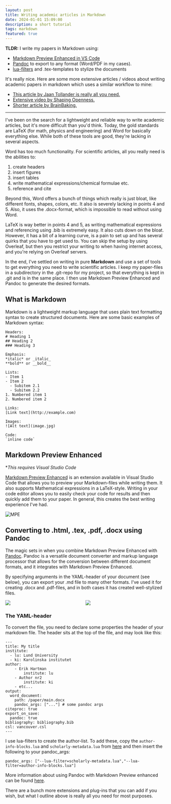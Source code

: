 ```yaml
---
layout: post
title: Writing academic articles in Markdown
date: 2024-01-01 15:09:00
description: a short tutorial
tags: markdown
featured: true
---
```


**TLDR:** I write my papers in Markdown using:
- [Markdown Preview Enhanced in VS Code](https://shd101wyy.github.io/markdown-preview-enhanced/#/)
- [Pandoc](https://pandoc.org/) to export to any format (Word/PDF in my cases).
- [lua-filters](https://github.com/pandoc/lua-filters) and .tex-templates to stylize the documents 

It's really nice. Here are some more extensive articles / videos about writing academic papers in markdown which uses a similar workflow to mine:

- [This article by Jaan Tollander is really all you need.](https://jaantollander.com/post/scientific-writing-with-markdown/)
- [Extensive video by Shaping Openness.](https://www.youtube.com/watch?v=J86Pm62XM_Q)
- [Shorter article by BrainBaking.](https://brainbaking.com/post/2021/02/writing-academic-papers-in-markdown/)

---



I've been on the search for a lightweight and reliable way to write academic articles, but it's more difficult than you'd think. Today, the gold standards are LaTeX (for math, physics and engineering) and Word for basically everything else. While both of these tools are good, they're lacking in several aspects.

Word has too much functionality. For scientific articles, all you really need is the abilities to:
1. create headers
2. insert figures
3. insert tables
4. write mathematical expressions/chemical formulae etc.
5. reference and cite

Beyond this, Word offers a bunch of things which really is just bloat, like different fonts, shapes, colors, etc. It also is severely lacking in points 4 and 5. Also, it uses the .docx-format, which is impossible to read without using Word.

LaTeX is way better in points 4 and 5, as writing mathematical expressions and referencing using .bib is extremely easy. It also cuts down on the bloat. However, it has a bit of a learning curve, is a pain to set up and has several quirks that you have to get used to. You can skip the setup by using Overleaf, but then you restrict your writing to when having internet access, and you're relying on Overleaf servers.

In the end, I've settled on writing in pure **Markdown** and use a set of tools to get everything you need to write scientific articles. I keep my paper-files in a subdirectory in the .git-repo for my project, so that everything is kept in .git and is in the same place. I then use Markdown Preview Enhanced and Pandoc to generate the desired formats.

## What is Markdown
Markdown is a lightweight markup language that uses plain text formatting syntax to create structured documents. Here are some basic examples of Markdown syntax:

```
Headers:
# Heading 1
## Heading 2
### Heading 3

Emphasis:
*italic* or _italic_
**bold** or __bold__

Lists:
- Item 1
- Item 2
  - Subitem 2.1
  - Subitem 2.2
1. Numbered item 1
2. Numbered item 2

Links:
[Link text](http://example.com)

Images:
![Alt text](image.jpg)

Code:
`inline code`
```

## Markdown Preview Enhanced 
**This requires Visual Studio Code*

[Markdown Preview Enhanced](https://shd101wyy.github.io/markdown-preview-enhanced/#/) is an extension available in Visual Studio Code that allows you to preview your Markdown-files while writing them. It also supports Mathematical expressions in a LaTeX-style. Writing in your code editor allows you to easily check your code for results and then quickly add them to your paper. In general, this creates the best writing experience I've had. 

![MPE](../img/MPE.png)


## Converting to .html, .tex, .pdf, .docx using Pandoc

The magic sets in when you combine Markdown Preview Enhanced with [Pandoc](https://pandoc.org/). Pandoc is a versatile document converter and markup language processor that allows for the conversion between different document formats, and it integrates with Markdown Preview Enhanced.

By specifying arguments in the YAML-header of your document (see below), you can export your .md file to many other formats. I've used it for creating .docx and .pdf-files, and in both cases it has created well-stylized files.


<div style="display: flex;">
    <div style="flex: 33.33%;">
        <img src='../img/md_word.png'>
    </div>
    <div style="flex: 33.33%;">
        <img src='../img/md_pdf.png'>
    </div>
</div>



### The YAML-header
To convert the file, you need to declare some properties the header of your markdown file. The header sits at the top of the file, and may look like this:

```
---
title: My title
institute:
  - lu: Lund University
  - ki: Karolinska institutet
author: 
    - Erik Hartman
        institute: lu
    - Author nr2
        institute: ki
    - etc...
output:
  word_document:
    path: /paper/main.docx
    pandoc_args: ["..."] # some pandoc args
citeproc: true
export_on_save:
  pandoc: true
bibliography: bibliography.bib
csl: vancouver.csl
---
```

I use lua-filters to create the author-list. To add these, copy the `author-info-blocks.lua` and `scholarly-metadata.lua` from [here](https://github.com/pandoc/lua-filters) and then insert the following to your pandoc_args:
```
pandoc_args: ["--lua-filter=scholarly-metadata.lua","--lua-filter=author-info-blocks.lua"]
```

More information about using Pandoc with Markdown Preview enhanced can be found [here](https://shd101wyy.github.io/markdown-preview-enhanced/#/).


There are a bunch more extensions and plug-ins that you can add if you wish, but what I outline above is really all you need for most purposes.
